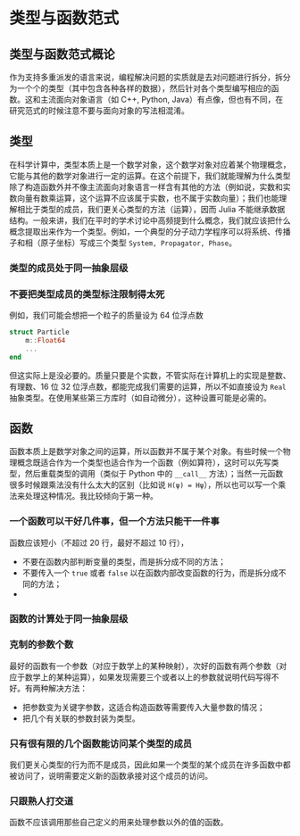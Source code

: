 # 类型与函数范式

## 类型与函数范式概论

作为支持多重派发的语言来说，编程解决问题的实质就是去对问题进行拆分，拆分为一个个的类型（其中包含各种各样的数据），然后针对各个类型编写相应的函数。这和主流面向对象语言（如 C++, Python, Java）有点像，但也有不同，在研究范式的时候注意不要与面向对象的写法相混淆。

## 类型

在科学计算中，类型本质上是一个数学对象，这个数学对象对应着某个物理概念，它能与其他的数学对象进行一定的运算。在这个前提下，我们就能理解为什么类型除了构造函数外并不像主流面向对象语言一样含有其他的方法（例如说，实数和实数向量有数乘运算，这个运算不应该属于实数，也不属于实数向量）；我们也能理解相比于类型的成员，我们更关心类型的方法（运算），因而 Julia 不能继承数据结构。一般来讲，我们在平时的学术讨论中高频提到什么概念，我们就应该把什么概念提取出来作为一个类型。例如，一个典型的分子动力学程序可以将系统、传播子和相（原子坐标）写成三个类型 `System, Propagator, Phase`。

### 类型的成员处于同一抽象层级

### 不要把类型成员的类型标注限制得太死

例如，我们可能会想把一个粒子的质量设为 64 位浮点数

```julia
struct Particle
    m::Float64
    ...
end
```

但这实际上是没必要的。质量只要是个实数，不管实际在计算机上的实现是整数、有理数、16 位 32 位浮点数，都能完成我们需要的运算，所以不如直接设为 `Real` 抽象类型。在使用某些第三方库时（如自动微分），这种设置可能是必需的。

## 函数

函数本质上是数学对象之间的运算，所以函数并不属于某个对象。有些时候一个物理概念既适合作为一个类型也适合作为一个函数（例如算符），这时可以先写类型，然后重载类型的调用（类似于 Python 中的 `__call__` 方法）；当然一元函数很多时候跟乘法没有什么太大的区别（比如说 `H(ψ) = Hψ`），所以也可以写一个乘法来处理这种情况。我比较倾向于第一种。

### 一个函数可以干好几件事，但一个方法只能干一件事

函数应该短小（不超过 20 行，最好不超过 10 行），

- 不要在函数内部判断变量的类型，而是拆分成不同的方法；
- 不要传入一个 `true` 或者 `false` 以在函数内部改变函数的行为，而是拆分成不同的方法；
- 

### 函数的计算处于同一抽象层级

### 克制的参数个数

最好的函数有一个参数（对应于数学上的某种映射），次好的函数有两个参数（对应于数学上的某种运算），如果发现需要三个或者以上的参数就说明代码写得不好。有两种解决方法：

- 把参数变为关键字参数，这适合构造函数等需要传入大量参数的情况；
- 把几个有关联的参数封装为类型。

### 只有很有限的几个函数能访问某个类型的成员

我们更关心类型的行为而不是成员，因此如果一个类型的某个成员在许多函数中都被访问了，说明需要定义新的函数承接对这个成员的访问。

### 只跟熟人打交道

函数不应该调用那些自己定义的用来处理参数以外的值的函数。